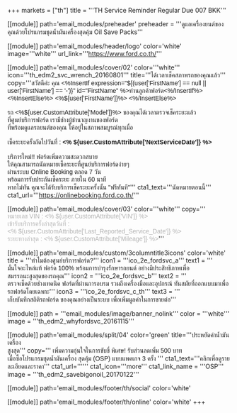 +++
	markets = ["th"]
	title = '''TH Service Reminder Regular Due 007 BKK'''

[[module]]
	path='email_modules/preheader'
	preheader = '''ดูแลเครื่องยนต์ของคุณด้วยโปรแกรมชุดน้ำมันเครื่องสุดคุ้ม Oil Save Packs'''

[[module]]
	path='email_modules/header/logo'
	color='white'
	image='''white'''
	url_link='''https://www.ford.co.th/'''

[[module]]
	path='email_modules/cover/02'
	color='''white'''
	icon='''th_edm2_svc_wrench_20160801'''
	title='''<span style="font-family:Tahoma, Verdana, Sans-serif"><span style="white-space:nowrap;">ได้เวลาเช็คสภาพ</span>รถ<span style="white-space:nowrap;">ของคุณแล้ว</span></span>'''
	copy='''<span style="font-family:Tahoma, Verdana, Sans-serif">สวัสดีค่ะ คุณ <%InsertIf expression="${(user['FirstName'] == null || user['FirstName'] == '-')}" id="FirstName" %>ท่านลูกค้าฟอร์ด<%/InsertIf%> <%InsertElse%> <%${user['FirstName']}%> <%/InsertElse%>
	<br /><br />
		<span style="white-space:nowrap;">รถ <%${user.CustomAttribute['Model']}%> ของคุณได้เวลาตรวจเช็คระยะแล้ว</span>
		<span style="white-space:nowrap;"> ที่ศูนย์บริการฟอร์ด</span>
		<span style="white-space:nowrap;">เรามีช่างผู้ชำนาญงานของฟอร์ด</span><br />
		<span style="white-space:nowrap;">ที่พร้อมดูแลรถยนต์ของคุณ</span>
		<span style="white-space:nowrap;">ให้อยู่ในสภาพสมบูรณ์ทุกเมื่อ</span>
	<br /><br />
	 <span style="white-space:nowrap;">เช็คระยะครั้งถัดไปวันที่ : </span> 
	 <span style="white-space:nowrap;"><strong><% ${user.CustomAttribute['NextServiceDate']} %></strong></span> 
	<br /><br />
	<span style="white-space:nowrap;">บริการใหม่!!</span>
	<span style="white-space:nowrap;">ฟอร์ดเพิ่มความสะดวกสบาย</span><br />
	<span style="white-space:nowrap;">ให้คุณสามารถนัดหมายเช็คระยะ</span>ที่<span style="white-space:nowrap;">ศูนย์บริการฟอร์ดง่ายๆ</span><br />
	<span style="white-space:nowrap;">ผ่านระบบ Online Booking</span> 
	<span style="white-space:nowrap;">ตลอด 7 วัน</span><br>
	<span style="white-space:nowrap;">พร้อมการรับประกันเช็คระยะ</span>
	<span style="white-space:nowrap;">ภายใน 60	นาที</span><br />
	<span style="white-space:nowrap;">หากไม่ทัน</span>
	<span style="white-space:nowrap;">คุณจะได้รับบริการเช็คระยะครั้งนั้น</span> 
	<span style="white-space:nowrap;">"ฟรีทันที"</span></span>'''
	cta1_text='''<span style="font-family:Tahoma, Verdana, Sans-serif">นัดหมายตอนนี้</span>'''
	cta1_url='''https://onlinebooking.ford.co.th/'''

[[module]]
	path='email_modules/cover/03'
	color='''white'''
	copy='''<span style="font-family:Tahoma, Verdana, Sans-serif;color:#b3b3b3;">
	<span style="white-space:nowrap;">หมายเลข VIN :</span> 
	<span style="white-space:nowrap;"><% ${user.CustomAttribute['VIN']} %></span><br />
	<span style="white-space:nowrap;">เข้ารับบริการครั้งล่าสุดวันที่ :</span> 
	<span style="white-space:nowrap;"><% ${user.CustomAttribute['Last_Reported_Service_Date']} %></span><br />
	<span style="white-space:nowrap;">ระยะทางล่าสุด :</span> 
	<span style="white-space:nowrap;"><% ${user.CustomAttribute['Mileage']} %></span></span>'''

[[module]]
	path='email_modules/custom/3columntitle3icons'
	color='white'
	title = '''<span style="font-family:Tahoma, Verdana, Sans-serif">ทำไมต้องศูนย์บริการฟอร์ด?</span>'''
	icon1 = '''ico_2e_fordsvc_a'''
	text1 = '''<span style="font-family:Tahoma, Verdana, Sans-serif">
										<span style="white-space:nowrap;">มั่นใจอะไหล่แท้</span> 
										<span style="white-space:nowrap;">ฟอร์ด 100%</span>
										<span style="white-space:nowrap;">พร้อมการบำรุงรักษารถยนต์</span>
										<span style="white-space:nowrap;">อย่างมีประสิทธิภาพ</span>เพื่อ
										<span style="white-space:nowrap;">สมรรถนะสูงสุดของรถคุณ</span></span>'''
	icon2 = '''ico_2e_fordsvc_b'''
	text2 = '''<span style="font-family:Tahoma, Verdana, Sans-serif">
										<span style="white-space:nowrap;">ตรวจเช็คด้วยช่างเทคนิค</span> 
										<span style="white-space:nowrap;">ฟอร์ดที่ผ่านการอบรม</span> 
										<span style="white-space:nowrap;">รวมถึงเครื่องมือและอุปกรณ์</span> 
										<span style="white-space:nowrap;">ทันสมัยที่ออกแบบมาเพื่อ</span>
										<span style="white-space:nowrap;">รถฟอร์ดโดยเฉพาะ</span></span>'''
	icon3 = '''ico_2e_fordsvc_c_th'''
	text3 = '''<span style="font-family:Tahoma, Verdana, Sans-serif">
										<span style="white-space:nowrap;">เก็บบันทึกสถิติรถฟอร์ด</span> 
										<span style="white-space:nowrap;">ของคุณอย่างเป็นระบบ</span> 
										<span style="white-space:nowrap;">เพื่อเพิ่มมูลค่าในการขายต่อ</span></span>'''

[[module]]
	path = '''email_modules/image/banner_nolink'''
	color = '''white'''
	image = '''th_edm2_whyfordsvc_20161115'''

[[module]]
	path='email_modules/split/04'
	color='green'
	title='''<span style="font-family:Tahoma, Verdana, Sans-serif">ประหยัดค่าน้ำมันเครื่อง<br />สูงสุด</span>'''
	copy='''<span style="font-family:Tahoma, Verdana, Sans-serif;">
																	<span style="white-space:nowrap;">เพิ่มความอุ่นใจในการขับขี่ พิเศษ!</span> 
																		<span style="white-space:nowrap;">รับส่วนลดเพิ่ม 500 บาท</span> 
																		<span style="white-space:nowrap;">เมื่อซื้อโปรแกรมชุดน้ำมันเครื่อง</span>
																		<span style="white-space:nowrap;">สุดคุ้ม (OSP)</span> 
																		<span style="white-space:nowrap;">แบบแพคเกจ 3 ครั้ง</span>
																</span>'''
	cta1_text='''<span style="font-family:Tahoma, Verdana, Sans-serif">คลิกเพื่อดูรายละเอียดและราคา</span>'''
	cta1_url=''''''
	cta1_icon='''more'''
	cta1_link_name = '''OSP'''
	image = '''th_edm2_savebigonoil_20170122'''

[[module]]
	path='email_modules/footer/th/social'
	color='white'

[[module]]
	path='email_modules/footer/th/online'
	color='white'
+++